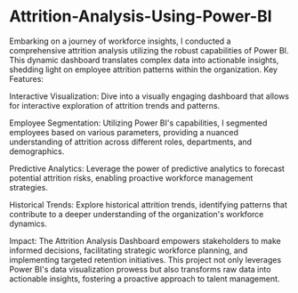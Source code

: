 # Attrition-Analysis-Using-Power-BI
Embarking on a journey of workforce insights, I conducted a comprehensive attrition analysis utilizing the robust capabilities of Power BI. This dynamic dashboard translates complex data into actionable insights, shedding light on employee attrition patterns within the organization.
Key Features:

Interactive Visualization: Dive into a visually engaging dashboard that allows for interactive exploration of attrition trends and patterns.

Employee Segmentation: Utilizing Power BI's capabilities, I segmented employees based on various parameters, providing a nuanced understanding of attrition across different roles, departments, and demographics.

Predictive Analytics: Leverage the power of predictive analytics to forecast potential attrition risks, enabling proactive workforce management strategies.

Historical Trends: Explore historical attrition trends, identifying patterns that contribute to a deeper understanding of the organization's workforce dynamics.

Impact:
The Attrition Analysis Dashboard empowers stakeholders to make informed decisions, facilitating strategic workforce planning, and implementing targeted retention initiatives. This project not only leverages Power BI's data visualization prowess but also transforms raw data into actionable insights, fostering a proactive approach to talent management.
